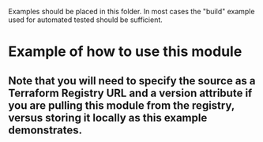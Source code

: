 Examples should be placed in this folder. In most cases the "build" example used for automated tested should be sufficient.
# Example of how to use this module

## Note that you will need to specify the source as a Terraform Registry URL and a version attribute if you are pulling this module from the registry, versus storing it locally as this example demonstrates.

